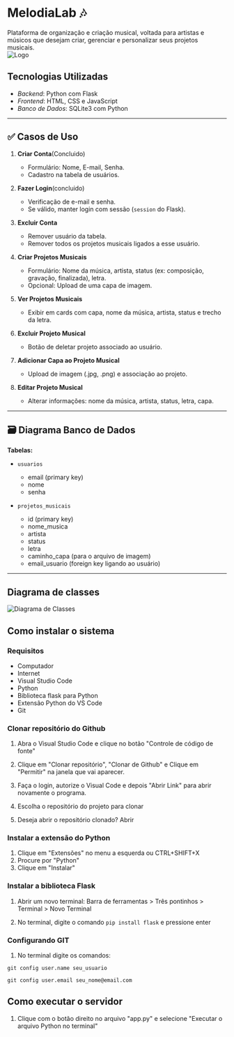 # MelodiaLab 🎶

Plataforma de organização e criação musical, voltada para artistas e músicos que desejam criar, gerenciar e personalizar seus projetos musicais.  
![Logo](Logo.png)

## Tecnologias Utilizadas

- *Backend*: Python com Flask
- *Frontend*: HTML, CSS e JavaScript
- *Banco de Dados*: SQLite3 com Python

---

## ✅ Casos de Uso

1. **Criar Conta**(Concluido)  
   - Formulário: Nome, E-mail, Senha.  
   - Cadastro na tabela de usuários.

2. **Fazer Login**(concluido)
   - Verificação de e-mail e senha.
   - Se válido, manter login com sessão (`session` do Flask).

3. **Excluir Conta**  
   - Remover usuário da tabela.
   - Remover todos os projetos musicais ligados a esse usuário.

4. **Criar Projetos Musicais**  
   - Formulário: Nome da música, artista, status (ex: composição, gravação, finalizada), letra.
   - Opcional: Upload de uma capa de imagem.

5. **Ver Projetos Musicais**  
   - Exibir em cards com capa, nome da música, artista, status e trecho da letra.

6. **Excluir Projeto Musical**  
   - Botão de deletar projeto associado ao usuário.

7. **Adicionar Capa ao Projeto Musical**  
   - Upload de imagem (.jpg, .png) e associação ao projeto.

8. **Editar Projeto Musical**  
   - Alterar informações: nome da música, artista, status, letra, capa.

---

## 🗃 Diagrama Banco de Dados

**Tabelas:**  

- `usuarios`
  - email (primary key)
  - nome
  - senha

- `projetos_musicais`
  - id (primary key)
  - nome_musica
  - artista
  - status
  - letra
  - caminho_capa (para o arquivo de imagem)
  - email_usuario (foreign key ligando ao usuário)

---

## Diagrama de classes
![Diagrama de Classes](/Diagrama%20de%20Classes.jpg)

## Como instalar o sistema
### Requisitos 
- Computador
- Internet
- Visual Studio Code
- Python
- Biblioteca flask para Python
- Extensão Python do VS Code
- Git 

### Clonar repositório do Github
1. Abra o Visual Studio Code e clique no botão "Controle de código de fonte"

2. Clique em "Clonar repositório", "Clonar de Github" e Clique em "Permitir" na janela que vai aparecer.

3. Faça o login, autorize o Visual Code e depois "Abrir Link" para abrir novamente o programa.

4. Escolha o repositório do projeto para clonar

5. Deseja abrir o repositório clonado? Abrir

### Instalar a extensão do Python 
1. Clique em "Extensões" no menu a esquerda ou CTRL+SHIFT+X
2. Procure por "Python"
3. Clique em "Instalar"

### Instalar a biblioteca Flask
1. Abrir um novo terminal: Barra de ferramentas > Três pontinhos > Terminal > Novo Terminal

2. No terminal, digite o comando `pip install flask` e pressione enter

### Configurando GIT
1. No terminal digite os comandos: 

`git config user.name seu_usuario`

`git config user.email seu_nome@email.com`

## Como executar o servidor 
1. Clique com o botão direito no arquivo "app.py" e selecione "Executar o arquivo Python no terminal"
